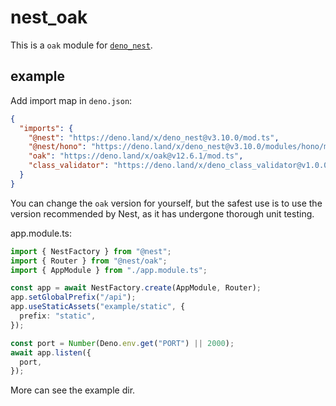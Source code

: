 # nest_oak

This is a `oak` module for [`deno_nest`](https://deno.land/x/deno_nest).

## example

Add import map in `deno.json`:

```json
{
  "imports": {
    "@nest": "https://deno.land/x/deno_nest@v3.10.0/mod.ts",
    "@nest/hono": "https://deno.land/x/deno_nest@v3.10.0/modules/hono/mod.ts",
    "oak": "https://deno.land/x/oak@v12.6.1/mod.ts",
    "class_validator": "https://deno.land/x/deno_class_validator@v1.0.0/mod.ts"
  }
}
```

You can change the `oak` version for yourself, but the safest use is to use the
version recommended by Nest, as it has undergone thorough unit testing.

app.module.ts:

```typescript
import { NestFactory } from "@nest";
import { Router } from "@nest/oak";
import { AppModule } from "./app.module.ts";

const app = await NestFactory.create(AppModule, Router);
app.setGlobalPrefix("/api");
app.useStaticAssets("example/static", {
  prefix: "static",
});

const port = Number(Deno.env.get("PORT") || 2000);
await app.listen({
  port,
});
```

More can see the example dir.
